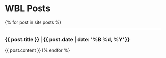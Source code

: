 # WBL Posts

{% for post in site.posts %}
* * *
### {{ post.title }} | {{ post.date | date: '%B %d, %Y' }}
{{ post.content }}
{% endfor %}

